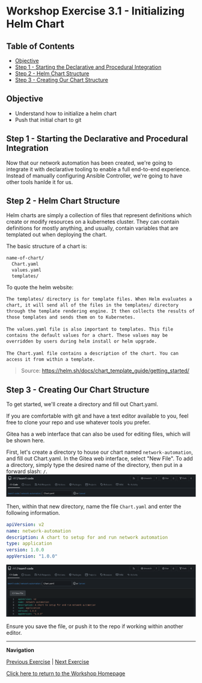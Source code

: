 # Workshop Exercise 3.1 - Initializing Helm Chart

## Table of Contents

* [Objective](#objective)
* [Step 1 - Starting the Declarative and Procedural Integration](#step-1---starting-the-declarative-and-procedural-integration)
* [Step 2 - Helm Chart Structure](#step-2---helm-chart-structure)
* [Step 3 - Creating Our Chart Structure](#step-3---creating-our-chart-structure)

## Objective

* Understand how to initialize a helm chart
* Push that initial chart to git

## Step 1 - Starting the Declarative and Procedural Integration
Now that our network automation has been created, we're going to integrate it with declarative tooling to enable a full end-to-end experience. Instead of manually configuring Ansible Controller, we're going to have other tools hanlde it for us.

## Step 2 - Helm Chart Structure
Helm charts are simply a collection of files that represent definitions which create or modify resources on a kubernetes cluster. They can contain definitions for mostly anything, and usually, contain variables that are templated out when deploying the chart.

The basic structure of a chart is:
```
name-of-chart/
  Chart.yaml
  values.yaml
  templates/
```

To quote the helm website:
```
The templates/ directory is for template files. When Helm evaluates a chart, it will send all of the files in the templates/ directory through the template rendering engine. It then collects the results of those templates and sends them on to Kubernetes.

The values.yaml file is also important to templates. This file contains the default values for a chart. These values may be overridden by users during helm install or helm upgrade.

The Chart.yaml file contains a description of the chart. You can access it from within a template.
```

> Source: https://helm.sh/docs/chart_template_guide/getting_started/

## Step 3 - Creating Our Chart Structure
To get started, we'll create a directory and fill out Chart.yaml.

If you are comfortable with git and have a text editor available to you, feel free to clone your repo and use whatever tools you prefer.

Gitea has a web interface that can also be used for editing files, which will be shown here.

First, let's create a directory to house our chart named `network-automation`, and fill out Chart.yaml. In the Gitea web interface, select "New File". To add a directory, simply type the desired name of the directory, then put in a forward slash: `/`.
![Start Chart Yaml](../.images/gitea-add-chart-directory.png)

Then, within that new directory, name the file `Chart.yaml` and enter the following information.

```yaml
apiVersion: v2
name: network-automation
description: A chart to setup for and run network automation
type: application
version: 1.0.0
appVersion: "1.0.0"
```
![Populate Chart Yaml](../.images/gitea-populate-chart-yaml.png)

Ensure you save the file, or push it to the repo if working within another editor.

---
**Navigation**

[Previous Exercise](../3.3-linking-to-automation/) | [Next Exercise](../4.2-appling-config-to-controller/)

[Click here to return to the Workshop Homepage](../../README.md)
